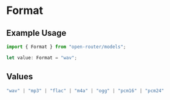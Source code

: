 # Format

## Example Usage

```typescript
import { Format } from "open-router/models";

let value: Format = "wav";
```

## Values

```typescript
"wav" | "mp3" | "flac" | "m4a" | "ogg" | "pcm16" | "pcm24"
```